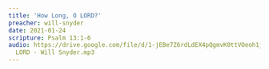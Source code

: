 ```yaml
---
title: 'How Long, O LORD?'
preacher: will-snyder
date: 2021-01-24
scripture: Psalm 13:1-6
audio: https://drive.google.com/file/d/1-jEBe7Z6rdLdEX4pQgmvK0ttVOeoh1jC/view
  LORD - Will Snyder.mp3
---
```

